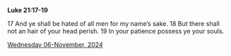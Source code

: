 **Luke 21:17-19**

17 And ye shall be hated of all men for my name’s sake. 18 But there shall not an hair of your head perish. 19 In your patience possess ye your souls.

[Wednesday 06-November, 2024](https://getbible.life/kjv/Luke/21/17-19)
